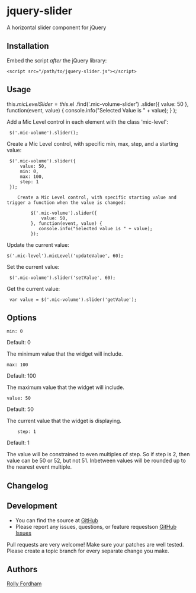 jquery-slider
=============

A horizontal slider component for jQuery


## Installation

Embed the script *after* the jQuery library:

    <script src="/path/to/jquery-slider.js"></script>

## Usage

this.$micLevelSlider = this.$el
							.find('.mic-volume-slider')
							.slider({
									value: 50
								}, function(event, value) {
									console.info("Selected Value is " + value);
								}
							);



Add a Mic Level control in each element with the class 'mic-level':

     $('.mic-volume').slider();

Create a Mic Level control, with specific min, max, step, and a starting value:

     $('.mic-volume').slider({
         value: 50,
         min: 0,
         max: 100,
         step: 1
     });

		Create a Mic Level control, with specific starting value and trigger a function when the value is changed:

		     $('.mic-volume').slider({
		         value: 50,
		     }, function(event, value) {
			   	console.info("Selected value is " + value);
		     });

Update the current value:

    $('.mic-level').micLevel('updateValue', 60);


Set the current value:

     $('.mic-volume').slider('setValue', 60);

Get the current value:

     var value = $('.mic-volume').slider('getValue');


## Options

    min: 0

Default: 0

The minimum value that the widget will include.

    max: 100

Default: 100

The maximum value that the widget will include.

    value: 50

Default: 50

The current value that the widget is displaying.

		step: 1

Default: 1

The value will be constrained to even multiples of step. So if step is 2, then value can be 50 or 52, but not 51. Inbetween values will be rounded up to the nearest event multiple.

## Changelog

## Development

- You can find the source at [GitHub](https://github.com/luma/jquery-slider)
- Please report any issues, questions, or feature requestson [GitHub Issues](https://github.com/luma/jquery-slider/issues)

Pull requests are very welcome! Make sure your patches are well tested. Please create a topic branch for every separate change you make.

## Authors

[Rolly Fordham](https://github.com/luma)
